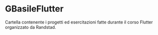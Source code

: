 # GBasileFlutter
Cartella contenente i progetti ed esercitazioni fatte durante il corso Flutter organizzato da Randstad.
